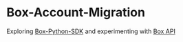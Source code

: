 # Box-Account-Migration
Exploring [Box-Python-SDK](https://github.com/box/box-python-sdk) and experimenting with [Box API](https://developer.box.com/reference/)
